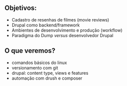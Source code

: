## Objetivos:
 
 - Cadastro de resenhas de filmes (movie reviews)
 - Drupal como backend/framework
 - Ambientes de desenvolvimento e produção (workflow)
 - Paradigma do Dump *versus* desenvolvedor Drupal

## O que veremos?

 - comandos básicos do linux
 - versionamento com git
 - drupal: content type, views e features
 - automação com drush e composer


